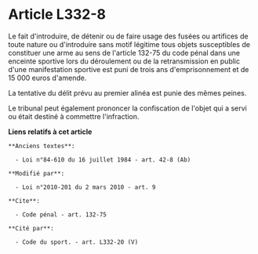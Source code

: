 # Article L332-8

Le fait d'introduire, de détenir ou de faire usage des fusées ou artifices de toute nature ou d'introduire sans motif
légitime tous objets susceptibles de constituer une arme au sens de l'article 132-75 du code pénal dans une enceinte sportive
lors du déroulement ou de la retransmission en public d'une manifestation sportive est puni de trois ans d'emprisonnement et
de 15 000 euros d'amende. 

La tentative du délit prévu au premier alinéa est punie des mêmes peines. 

Le tribunal peut également prononcer la confiscation de l'objet qui a servi ou était destiné à commettre l'infraction.

**Liens relatifs à cet article**

	**Anciens textes**:

	  - Loi n°84-610 du 16 juillet 1984 - art. 42-8 (Ab)

	**Modifié par**:

	  - Loi n°2010-201 du 2 mars 2010 - art. 9

	**Cite**:

	  - Code pénal - art. 132-75

	**Cité par**:

	  - Code du sport. - art. L332-20 (V)
